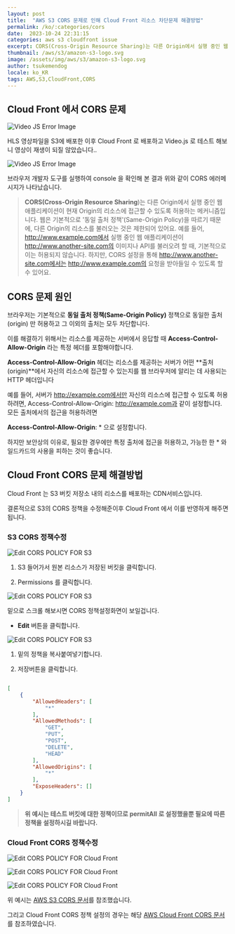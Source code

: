```yaml
---
layout: post
title:  "AWS S3 CORS 문제로 인해 Cloud Front 리소스 차단문제 해결방법"
permalink: /ko/:categories/cors
date:  2023-10-24 22:31:15
categories: aws s3 cloudfront issue
excerpt: CORS(Cross-Origin Resource Sharing)는 다른 Origin에서 실행 중인 웹 애플리케이션이 현재 Origin의 리소스에 접근할 수 있도록 허용하는 메커니즘입니다. 웹은 기본적으로 '동일 출처 정책'(Same-Origin Policy)을 따르기 때문에, 다른 Origin의 리소스를 불러오는 것은 제한되어 있어요. S3에서 해당 정책을 변경해보겠습니다.
thumbnail: /aws/s3/amazon-s3-logo.svg
image: /assets/img/aws/s3/amazon-s3-logo.svg
author: tsukemendog
locale: ko_KR
tags: AWS,S3,CloudFront,CORS
---
```



## Cloud Front 에서 CORS 문제

![Video JS Error Image](/assets/img/aws/s3/cors-error-videojs.jpg)

HLS 영상파일을 S3에 배포한 이후 Cloud Front 로 배포하고 Video.js 로 테스트 해보니 영상이 재생이 되질 않았습니다..

![Video JS Error Image](/assets/img/aws/s3/cors-error-videojs2.jpg)

브라우저 개발자 도구를 실행하여 console 을 확인해 본 결과 위와 같이 CORS 에러메시지가 나타났습니다.

> **CORS(Cross-Origin Resource Sharing**)는 다른 Origin에서 실행 중인 웹 애플리케이션이 현재 Origin의 리소스에 접근할 수 있도록 허용하는 메커니즘입니다. 웹은 기본적으로 '동일 출처 정책'(Same-Origin Policy)을 따르기 때문에, 다른 Origin의 리소스를 불러오는 것은 제한되어 있어요. 예를 들어, http://www.example.com에서 실행 중인 웹 애플리케이션이 http://www.another-site.com의 이미지나 API를 불러오려 할 때, 기본적으로 이는 허용되지 않습니다. 하지만, CORS 설정을 통해 http://www.another-site.com에서는 http://www.example.com의 요청을 받아들일 수 있도록 할 수 있어요.

<div class="divide-line"></div>

## CORS 문제 원인

브라우저는 기본적으로 **동일 출처 정책(Same-Origin Policy)** 정책으로 동일한 출처(origin) 만 허용하고 그 이외의 출처는 모두 차단합니다.

이를 해결하기 위해서는 리소스를 제공하는 서버에서 응답할 때 **Access-Control-Allow-Origin** 라는 특정 헤더를 포함해야합니다.

**Access-Control-Allow-Origin** 헤더는 리소스를 제공하는 서버가 어떤 **출처(origin)**에서 자신의 리소스에 접근할 수 있는지를 웹 브라우저에 알리는 데 사용되는 HTTP 헤더입니다

예를 들어, 서버가 http://example.com에서만 자신의 리소스에 접근할 수 있도록 허용하려면, Access-Control-Allow-Origin: http://example.com과 같이 설정합니다. 모든 출처에서의 접근을 허용하려면 

**Access-Control-Allow-Origin**: * 으로 설정합니다.

하지만 보안상의 이유로, 필요한 경우에만 특정 출처에 접근을 허용하고, 가능한 한 * 와일드카드의 사용을 피하는 것이 좋습니다.

<div class="divide-line"></div>

## Cloud Front CORS 문제 해결방법

Cloud Front 는 S3 버킷 저장소 내의 리소스를 배포하는 CDN서비스입니다.

결론적으로 S3의 CORS 정책을 수정해준이후 Cloud Front 에서 이를 반영하게 해주면 됩니다.

<div class="divide-line"></div>

### S3 CORS 정책수정

![Edit CORS POLICY FOR S3](/assets/img/aws/s3/s3-permissions.jpg)

1. S3 들어가서 원본 리소스가 저장된 버킷을 클릭합니다.

2. Permissions 를 클릭합니다.

![Edit CORS POLICY FOR S3](/assets/img/aws/s3/s3-cors-editbutton.jpg)

밑으로 스크롤 해보시면 CORS 정책설정화면이 보일겁니다.

* **Edit** 버튼을 클릭합니다.

![Edit CORS POLICY FOR S3](/assets/img/aws/s3/s3-cors-edit.jpg)

1. 밑의 정책을 복사붙여넣기합니다.

2. 저장버튼을 클릭합니다.

```json

[
    {
        "AllowedHeaders": [
            "*"
        ],
        "AllowedMethods": [
            "GET",
            "PUT",
            "POST",
            "DELETE",
            "HEAD"
        ],
        "AllowedOrigins": [
            "*"
        ],
        "ExposeHeaders": []
    }
]

```

>  **위 예시는 테스트 버킷에 대한 정책이므로 permitAll 로 설정했을뿐 필요에 따른 정책을 설정하시길 바랍니다.**

<div class="divide-line"></div>

### Cloud Front CORS 정책수정

![Edit CORS POLICY FOR Cloud Front](/assets/img/aws/s3/cloudfront-distributions.jpg)

![Edit CORS POLICY FOR Cloud Front](/assets/img/aws/s3/cloudfront-distribution-behavior01.jpg)

![Edit CORS POLICY FOR Cloud Front](/assets/img/aws/s3/cloudfront-distribution-behavior02.jpg)


위 예시는 [AWS S3 CORS 문서](https://docs.aws.amazon.com/sdk-for-javascript/v3/developer-guide/cors.html)를 참조했습니다.

그리고 Cloud Front CORS 정책 설정의 경우는 해당 [AWS Cloud Front CORS 문서](https://repost.aws/knowledge-center/no-access-control-allow-origin-error) 를 참조하였습니다.


